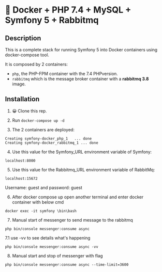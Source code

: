 # 🐳 Docker + PHP 7.4 + MySQL + Symfony 5 + Rabbitmq

## Description

This is a complete stack for running Symfony 5 into Docker containers using docker-compose tool.

It is composed by 2 containers:

- `php`, the PHP-FPM container with the 7.4 PHPversion.
- `rabbitmq` which is the message broker container with a **rabbitmq 3.8** image.

## Installation

1. 😀 Clone this rep.

2. Run `docker-compose up -d`

3. The 2 containers are deployed: 

```
Creating symfony-docker_php_1   ... done
Creating symfony-docker_rabbitmq_1 ... done
```

4. Use this value for the Symfony_URL environment variable of Symfony:

```
localhost:8000
```
5. Use this value for the Rabbitmq_URL environment variable of RabbitMq:

```
localhost:15672
```
Username: guest and password: guest


6. After docker compose up open another terminal and enter docker container with below cmd

```
docker exec -it symfony \bin\bash
```
7. Manual start of messenger to send message to the rabbitmq  
```
php bin/console messenger:consume async 
```
7.1 use -vv to see details what's happening 
```
php bin/console messenger:consume async -vv
```
8. Manual start and stop of messenger with flag

```
php bin/console messenger:consume async --time-limit=3600
```





 
